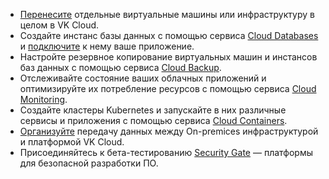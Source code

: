 - [Перенесите](/ru/intro/migration) отдельные виртуальные машины или инфраструктуру в целом в VK Cloud.
- Создайте инстанс базы данных с помощью сервиса [Cloud Databases](/ru/dbs/dbaas/quick-start) и [подключите](/ru/dbs/dbaas/connect) к нему ваше приложение.
- Настройте резервное копирование виртуальных машин и инстансов баз данных с помощью сервиса [Cloud Backup](/ru/storage/backups/instructions).
- Отслеживайте состояние ваших облачных приложений и оптимизируйте их потребление ресурсов с помощью сервиса [Cloud Monitoring](/ru/monitoring-services/monitoring/quick-start).
- Создайте кластеры Kubernetes и запускайте в них различные сервисы и приложения с помощью сервиса [Cloud Containers](/ru/kubernetes/k8s/quick-start).
- [Организуйте](/ru/networks/directconnect/how-to-guides) передачу данных между On-premices инфраструктурой и платформой VK Cloud.
- Присоединяйтесь к бета-тестированию [Security Gate](https://cloud.vk.com/security-gate/) — платформы для безопасной разработки ПО.